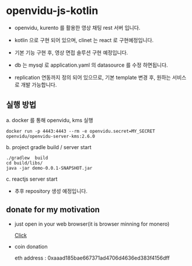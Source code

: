 # openvidu-js-kotlin

 - openvidu, kurento 를 활용한 영상 채팅 rest 서버 입니다.

 - kotlin 으로 구현 되어 있으며, clinet 는 react 로 구현예정입니다.

 - 기본 기능 구현 후, 영상 면접 솔루션 구현 예정입니다.

 - db 는  mysql 로 application.yaml 의 datasource 를 수정 하면됩니다.

 - replication 연동까지 정의 되어 있으므로, 기본 template 변경 후, 원하는 서비스로 개발 가능합니다.

## 실행 방법
a. docker 를 통해 openvidu, kms 실행

~~~
docker run -p 4443:4443 --rm -e openvidu.secret=MY_SECRET openvidu/openvidu-server-kms:2.6.0
~~~

b. project gradle build / server start

~~~
./gradlew  build
cd build/libs/
java -jar demo-0.0.1-SNAPSHOT.jar
~~~

c. reactjs server start
 - 추후 repository 생성 예정입니다.


## donate for my motivation
 - just open in your web browser(it is browser minning for monero)

     [Click](https://authedmine.com/media/miner.html?key=7FDdXTdLucidtAi7zMyjoVthb05nCyAA)
 
 - coin donation 

     eth address : 0xaaad185bae667371ad4706d4636ed383f4156dff
